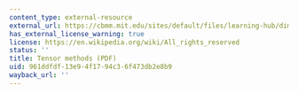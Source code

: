 ```yaml
---
content_type: external-resource
external_url: https://cbmm.mit.edu/sites/default/files/learning-hub/dimensionality-part-ii.pdf
has_external_license_warning: true
license: https://en.wikipedia.org/wiki/All_rights_reserved
status: ''
title: Tensor methods (PDF)
uid: 961ddfdf-13e9-4f17-94c3-6f473db2e8b9
wayback_url: ''
---
```

